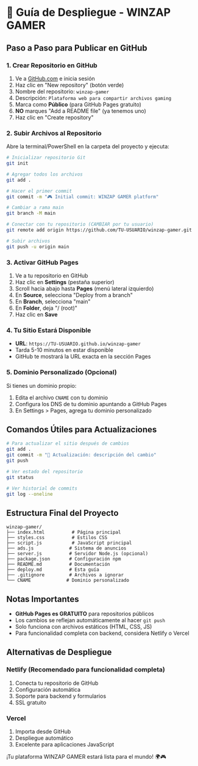 # 🚀 Guía de Despliegue - WINZAP GAMER

## Paso a Paso para Publicar en GitHub

### 1. Crear Repositorio en GitHub
1. Ve a [GitHub.com](https://github.com) e inicia sesión
2. Haz clic en "New repository" (botón verde)
3. Nombre del repositorio: `winzap-gamer`
4. Descripción: `Plataforma web para compartir archivos gaming`
5. Marca como **Público** (para GitHub Pages gratuito)
6. **NO** marques "Add a README file" (ya tenemos uno)
7. Haz clic en "Create repository"

### 2. Subir Archivos al Repositorio

Abre la terminal/PowerShell en la carpeta del proyecto y ejecuta:

```bash
# Inicializar repositorio Git
git init

# Agregar todos los archivos
git add .

# Hacer el primer commit
git commit -m "🎮 Initial commit: WINZAP GAMER platform"

# Cambiar a rama main
git branch -M main

# Conectar con tu repositorio (CAMBIAR por tu usuario)
git remote add origin https://github.com/TU-USUARIO/winzap-gamer.git

# Subir archivos
git push -u origin main
```

### 3. Activar GitHub Pages

1. Ve a tu repositorio en GitHub
2. Haz clic en **Settings** (pestaña superior)
3. Scroll hacia abajo hasta **Pages** (menú lateral izquierdo)
4. En **Source**, selecciona "Deploy from a branch"
5. En **Branch**, selecciona "main"
6. En **Folder**, deja "/ (root)"
7. Haz clic en **Save**

### 4. Tu Sitio Estará Disponible

- **URL**: `https://TU-USUARIO.github.io/winzap-gamer`
- Tarda 5-10 minutos en estar disponible
- GitHub te mostrará la URL exacta en la sección Pages

### 5. Dominio Personalizado (Opcional)

Si tienes un dominio propio:
1. Edita el archivo `CNAME` con tu dominio
2. Configura los DNS de tu dominio apuntando a GitHub Pages
3. En Settings > Pages, agrega tu dominio personalizado

## Comandos Útiles para Actualizaciones

```bash
# Para actualizar el sitio después de cambios
git add .
git commit -m "📝 Actualización: descripción del cambio"
git push

# Ver estado del repositorio
git status

# Ver historial de commits
git log --oneline
```

## Estructura Final del Proyecto

```
winzap-gamer/
├── index.html          # Página principal
├── styles.css          # Estilos CSS
├── script.js           # JavaScript principal
├── ads.js             # Sistema de anuncios
├── server.js          # Servidor Node.js (opcional)
├── package.json       # Configuración npm
├── README.md          # Documentación
├── deploy.md          # Esta guía
├── .gitignore         # Archivos a ignorar
└── CNAME             # Dominio personalizado
```

## Notas Importantes

- **GitHub Pages es GRATUITO** para repositorios públicos
- Los cambios se reflejan automáticamente al hacer `git push`
- Solo funciona con archivos estáticos (HTML, CSS, JS)
- Para funcionalidad completa con backend, considera Netlify o Vercel

## Alternativas de Despliegue

### Netlify (Recomendado para funcionalidad completa)
1. Conecta tu repositorio de GitHub
2. Configuración automática
3. Soporte para backend y formularios
4. SSL gratuito

### Vercel
1. Importa desde GitHub
2. Despliegue automático
3. Excelente para aplicaciones JavaScript

¡Tu plataforma WINZAP GAMER estará lista para el mundo! 🌍🎮
